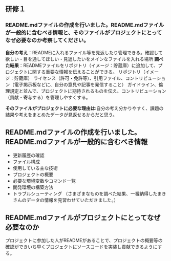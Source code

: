 ## 研修１
### README.mdファイルの作成を行いました。README.mdファイルが一般的に含むべき情報と、そのファイルがプロジェクトにとってなぜ必要なのか考察してください。
**自分の考え**：READMEに入れるファイル等を見返したり管理できる。確認して欲しい・目を通してほしい・見返したいをメインなファイルを入れる場所
**調べた結果**：READMEファイルをリポジトリ（イメージ：貯蔵庫）に追加して、プロジェクトに関する重要な情報を伝えることができる。
リポジトリ（イメージ：貯蔵庫） ライセンス（許可・免許等）、引用ファイル、コントリビューション（電子掲示板などに、自分の意見や記事を発信すること） 
ガイドライン、倫理規定と並んで、プロジェクトに期待されるものを伝え、コントリビューション（貢献・寄与する）を管理しやすくする。

**そのファイルがプロジェクトに必要な理由は**:自分の考え分かりやすく、課題の結果や考えをまとめたデータが見返せるからだと思う。

## README.mdファイルの作成を行いました。README.mdファイルが一般的に含むべき情報

- 更新履歴の確認
- ファイル構成
- 使用している主な技術
- プロジェクトの概要
- 必要な環境変数やコマンド一覧
- 開発環境の構築方法
- トラブルシューティング
（さまざまなものを調べた結果、一番納得したまきさんのデータの情報を見習わせていただきました。）

## README.mdファイルがプロジェクトにとってなぜ必要なのか
プロジェクトに参加した人がREADMEがあることで、プロジェクトの概要等の確認ができいち早くプロジェクトにソースコードを実装し貢献できるようにする。

